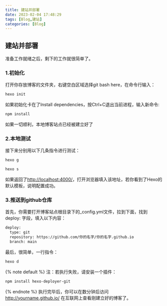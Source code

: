 ```yaml
---
title: 建站并部署
date: 2023-02-04 17:48:29
tags: [Blog,建站]
categories: [Blog]
---
```

## 建站并部署
准备工作就绪之后，剩下的工作就很简单了。
<!-- more -->

### 1.初始化
打开你存放博客的文件夹，右键空白区域选择git bash here，在命令行输入：
```bash
hexo init
```
如果初始化卡在了Install dependencies，按Ctrl+C退出当前进程，输入新命令:
```bash
npm install
```
如果一切顺利，本地博客站点已经被建立好了

### 2.本地测试
接下来分别用以下几条指令进行测试：
```bash
hexo g
```
```bash
hexo s
```
如果返回了[http://localhost:4000/](http://localhost:4000/)，打开浏览器填入该地址，若你看到了Hexo的默认模板，说明配置成功。

### 3.推送到github仓库
首先，你需要打开博客站点根目录下的_config.yml文件，拉到下面，找到 deploy: 字段，填入以下内容：
```bash
deploy:
  type: git
  repository: https://github.com/你的名字/你的名字.github.io
  branch: main
```
最后，很简单，一行指令：
```bash
hexo d
```
{% note default %}
注：若执行失败，请安装一个插件：
```bash
npm install hexo-deployer-git
```
{% endnote %}
执行完毕后，你可以在数分钟后访问 http://yourname.github.io/ 在互联网上查看刚建立好的博客了。